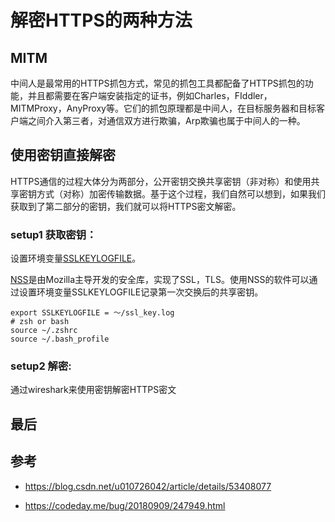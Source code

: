 # 解密HTTPS的两种方法

## MITM

中间人是最常用的HTTPS抓包方式，常见的抓包工具都配备了HTTPS抓包的功能，并且都需要在客户端安装指定的证书，例如Charles，FIddler，MITMProxy，AnyProxy等。它们的抓包原理都是中间人，在目标服务器和目标客户端之间介入第三者，对通信双方进行欺骗，Arp欺骗也属于中间人的一种。

## 使用密钥直接解密

HTTPS通信的过程大体分为两部分，公开密钥交换共享密钥（非对称）和使用共享密钥方式（对称）加密传输数据。基于这个过程，我们自然可以想到，如果我们获取到了第二部分的密钥，我们就可以将HTTPS密文解密。

### setup1 获取密钥：

设置环境变量[SSLKEYLOGFILE](<https://developer.mozilla.org/en-US/docs/Mozilla/Projects/NSS/Key_Log_Format>)。

[NSS](<https://developer.mozilla.org/en-US/docs/Mozilla/Projects/NSS/Overview>)是由Mozilla主导开发的安全库，实现了SSL，TLS。使用NSS的软件可以通过设置环境变量SSLKEYLOGFILE记录第一次交换后的共享密钥。

```shell
export SSLKEYLOGFILE = ～/ssl_key.log
# zsh or bash
source ~/.zshrc
source ~/.bash_profile
```

### setup2 解密:

通过wireshark来使用密钥解密HTTPS密文



## 最后

## 参考

- https://blog.csdn.net/u010726042/article/details/53408077

- https://codeday.me/bug/20180909/247949.html

